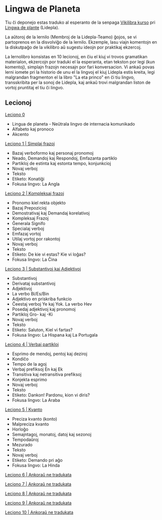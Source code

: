 # Lingwa de Planeta

Tiu ĉi deponejo estas traduko al esperanto de la senpaga
[Vikilibra kurso](https://ru.wikibooks.org/wiki/%D0%9B%D0%B8%D0%BD%D0%B3%D0%B2%D0%B0_%D0%B4%D0%B5_%D0%BF%D0%BB%D0%B0%D0%BD%D0%B5%D1%82%D0%B0)
pri [Lingwa de plante](https://eo.wikipedia.org/wiki/Lingwa_de_Planeta)
(Lidepla).

La aŭtoroj de la lernilo (Membroj de la Lidepla-Teamo) ĝojos, se vi partoprenos
en la disvolviĝo de la lernilo. Ekzemple, lasu viajn komentojn en la diskutpaĝo
de la vikilibro aŭ sugestu ideojn por praktikaj ekzercoj.

La lernolibro konsistas en 10 lecionoj, en ĉiu el kiuj vi trovos gramatikan
materialon, ekzercojn por traduki el la esperanta, etan tekston por legi (kun
komentoj), simplajn frazojn necesajn por fari konversacion. Vi ankaŭ povas lerni
iomete pri la historio de unu el la lingvoj el kiuj Lidepla estis kreita, legi
malgrandan fragmenton el la libro "La eta princo" en ĉi tiu lingvo,
transskribita per la sonoj de Lidepla, kaj ankaŭ trovi malgrandan liston de
vortoj pruntitaj el tiu ĉi lingvo.

## Lecionoj

[Leciono 0](./lecionoj/leciono-0.md)
- Lingua de planeta - Neŭtrala lingvo de internacia komunikado
- Alfabeto kaj pronoco
- Akcento

[Leciono 1 | Simplaj frazoj](./lecionoj/leciono-1.md)
- Bazaj verboformo kaj personaj pronomoj
- Neado, Demandoj kaj Respondoj, Emfazanta partiklo
- Partikloj de estinta kaj estonta tempo, konjunkcioj
- Novaj verboj
- Teksto
- Etiketo: Konatiĝi
- Fokusa lingvo: La Angla

[Leciono 2 | Kompleksaj frazoj](./lecionoj/leciono-2.md)
- Pronomo kiel rekta objekto
- Bazaj Prepozicioj
- Demostrativaj kaj Demandaj korelativoj
- Kompleksaj Frazoj
- Ĝenerala Signifo
- Specialaj verboj
- Emfazaj vortoj
- Utilaj vortoj por rakontoj
- Novaj verboj
- Teksto
- Etiketo: De kie vi estas? Kie vi loĝas?
- Fokusa lingvo: La Ĉina

[Leciono 3 | Substantivoj kaj Adjektivoj](./lecionoj/leciono-3.md)
- Substantivoj
- Derivataj substantivoj
- Adjektivoj
- La verbo Bi/Es/Bin
- Adjektivo en priskriba funkcio
- Ĉeestaj verboj Ye kaj Yok. La verbo Hev
- Posedaj adjektivoj kaj pronomoj
- Partikloj Gro- kaj -Ki
- Novaj verboj
- Teksto
- Etiketo: Saluton, Kiel vi fartas?
- Fokusa lingvo: La Hispana kaj La Portugala

[Leciono 4 | Verbaj partikloj](./lecionoj/leciono-4.md)
- Esprimo de mendoj, pentoj kaj deziroj
- Kondiĉo
- Tempo de la agoj
- Verbaj prefiksoj En kaj Ek
- Transitiva kaj netransitiva prefiksoj
- Konjekta esprimo
- Novaj verboj
- Teksto
- Etiketo: Dankon! Pardonu, kion vi diris?
- Fokusa lingvo: La Araba

[Leciono 5 | Kvanto](./lecionoj/leciono-5.md)
- Preciza kvanto (konto)
- Malpreciza kvanto
- Horloĝo
- Semajntagoj, monatoj, datoj kaj sezonoj
- Tempodaŭroj
- Mezurado
- Teksto
- Novaj verboj
- Etiketo: Demando pri aĝo
- Fokusa lingvo: La Hinda

[Leciono 6 | Ankoraŭ ne tradukata]()

[Leciono 7 | Ankoraŭ ne tradukata]()

[Leciono 8 | Ankoraŭ ne tradukata]()

[Leciono 9 | Ankoraŭ ne tradukata]()

[Leciono 10 | Ankoraŭ ne tradukata]()

